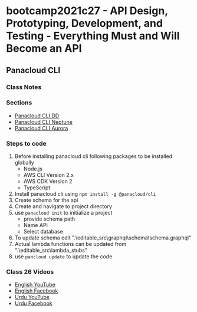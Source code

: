 # bootcamp2021c27 - API Design, Prototyping, Development, and Testing - Everything Must and Will Become an API

## Panacloud CLI

### Class Notes

### Sections

- [Panacloud CLI DD](./step27a_panacloud_cli_ddb)
- [Panacloud CLI Neptune](./step27b_panacloud_cli_neptune)
- [Panacloud CLI Aurora](./step27c_panacloud_cli_aurora)

### Steps to code

1. Before installing panacloud cli following packages to be installed globally
   - Node.js
   - AWS CLI Version 2.x
   - AWS CDK Version 2
   - TypeScript
2. Install panacloud cli using `npm install -g @panacloud/cli`
3. Create schema for the api
4. Create and navigate to project directory
5. use `panacloud init` to initialize a project
   - provide schema path
   - Name APi
   - Select database
6. To update schema edit ".\editable_src\graphql\schema\schema.graphql"
7. Actual lambda functions can be updated from ".\editable_src\lambda_stubs"
8. use `pancloud update` to update the code

### Class 26 Videos

- [English YouTube](https://www.youtube.com/watch?v=bwoxfS8-zhE)
- [English Facebook](https://www.facebook.com/fb.anees.ahmed/videos/923827094937525)
- [Urdu YouTube](https://www.youtube.com/watch?v=xlKfWCRxC3c&ab_channel=CertifiedUnicornDeveloperinUrdu)
- [Urdu Facebook](https://www.facebook.com/Ai.SirQasim/videos/4950777988268322)
